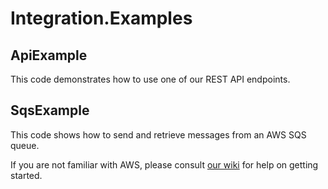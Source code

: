 # Integration.Examples

## ApiExample
This code demonstrates how to use one of our REST API endpoints.

## SqsExample
This code shows how to send and retrieve messages from an AWS SQS queue.

If you are not familiar with AWS, please consult [our wiki](https://github.com/EventBooking/Integration.Examples/wiki/) for help on getting started.

